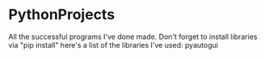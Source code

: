 # PythonProjects
All the successful programs I've done made.
Don't forget to install libraries via "pip install"
here's a list of the libraries I've used:
    pyautogui
